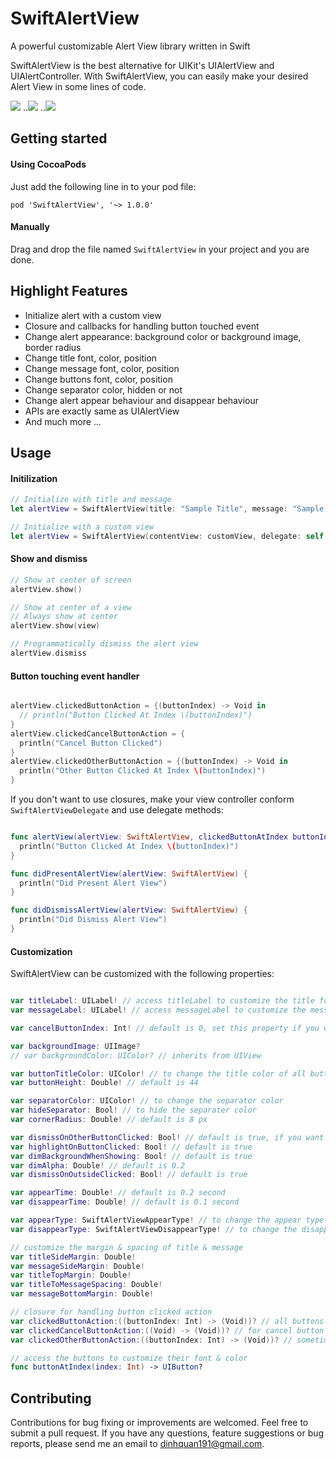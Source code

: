 SwiftAlertView
===========

A powerful customizable Alert View library written in Swift

SwiftAlertView is the best alternative for UIKit's UIAlertView and UIAlertController.
With SwiftAlertView, you can easily make your desired Alert View in some lines of code.

![](https://dl.dropboxusercontent.com/u/61390634/SwiftAlertViewPhoto/d1.png)      ..![](https://dl.dropboxusercontent.com/u/61390634/SwiftAlertViewPhoto/d2.png)
..![](https://dl.dropboxusercontent.com/u/61390634/SwiftAlertViewPhoto/d3.png)

## Getting started

#### Using CocoaPods
Just add the following line in to your pod file:
```
pod 'SwiftAlertView', '~> 1.0.0'
```
#### Manually
Drag and drop the file named ```SwiftAlertView``` in your project and you are done.

## Highlight Features

- Initialize alert with a custom view
- Closure and callbacks for handling button touched event
- Change alert appearance: background color or background image, border radius
- Change title font, color, position
- Change message font, color, position
- Change buttons font, color, position
- Change separator color, hidden or not
- Change alert appear behaviour and disappear behaviour
- APIs are exactly same as UIAlertView
- And much more ...

## Usage

#### Initilization

```swift
// Initialize with title and message
let alertView = SwiftAlertView(title: "Sample Title", message: "Sample Message", delegate: self, cancelButtonTitle: "Cancel", otherButtonTitles: "Button 1", "Button 2", "Button 3")

// Initialize with a custom view
let alertView = SwiftAlertView(contentView: customView, delegate: self, cancelButtonTitle: "Cancel", otherButtonTitles: "OK")

```

#### Show and dismiss

```objective-c
// Show at center of screen
alertView.show()

// Show at center of a view
// Always show at center
alertView.show(view)

// Programmatically dismiss the alert view
alertView.dismiss

```

#### Button touching event handler

```swift

alertView.clickedButtonAction = {(buttonIndex) -> Void in
  // println("Button Clicked At Index \(buttonIndex)")
}
alertView.clickedCancelButtonAction = {
  println("Cancel Button Clicked")
}
alertView.clickedOtherButtonAction = {(buttonIndex) -> Void in
  println("Other Button Clicked At Index \(buttonIndex)")
}

```

If you don't want to use closures, make your view controller conform ```SwiftAlertViewDelegate``` and use delegate methods:

```swift

func alertView(alertView: SwiftAlertView, clickedButtonAtIndex buttonIndex: Int) {
  println("Button Clicked At Index \(buttonIndex)")
}

func didPresentAlertView(alertView: SwiftAlertView) {
  println("Did Present Alert View")
}

func didDismissAlertView(alertView: SwiftAlertView) {
  println("Did Dismiss Alert View")
}

```
#### Customization

SwiftAlertView can be customized with the following properties:

```swift

var titleLabel: UILabel! // access titleLabel to customize the title font, color
var messageLabel: UILabel! // access messageLabel to customize the message font, color

var cancelButtonIndex: Int! // default is 0, set this property if you want to change the position of cancel button

var backgroundImage: UIImage?
// var backgroundColor: UIColor? // inherits from UIView

var buttonTitleColor: UIColor! // to change the title color of all buttons
var buttonHeight: Double! // default is 44

var separatorColor: UIColor! // to change the separator color
var hideSeparator: Bool! // to hide the separater color
var cornerRadius: Double! // default is 8 px

var dismissOnOtherButtonClicked: Bool! // default is true, if you want the alert view will not be dismissed when clicking on other buttons, set this property to false
var highlightOnButtonClicked: Bool! // default is true
var dimBackgroundWhenShowing: Bool! // default is true
var dimAlpha: Double! // default is 0.2
var dismissOnOutsideClicked: Bool! // default is true

var appearTime: Double! // default is 0.2 second
var disappearTime: Double! // default is 0.1 second

var appearType: SwiftAlertViewAppearType! // to change the appear type
var disappearType: SwiftAlertViewDisappearType! // to change the disappear type

// customize the margin & spacing of title & message
var titleSideMargin: Double!
var messageSideMargin: Double!
var titleTopMargin: Double!
var titleToMessageSpacing: Double!
var messageBottomMargin: Double!

// closure for handling button clicked action
var clickedButtonAction:((buttonIndex: Int) -> (Void))? // all buttons
var clickedCancelButtonAction:((Void) -> (Void))? // for cancel button
var clickedOtherButtonAction:((buttonIndex: Int) -> (Void))? // sometimes you want to handle the other button click event but don't want to write if/else in clickedButtonAction closure, use this property

// access the buttons to customize their font & color
func buttonAtIndex(index: Int) -> UIButton?

```

## Contributing
Contributions for bug fixing or improvements are welcomed. Feel free to submit a pull request.
If you have any questions, feature suggestions or bug reports, please send me an email to dinhquan191@gmail.com.

